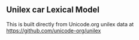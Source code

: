 Unilex car Lexical Model
----------------------

This is built directly from Unicode.org unilex data at
https://github.com/unicode-org/unilex
